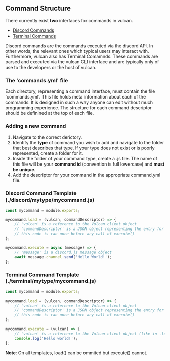 ## Command Structure

There currently exist **two** interfaces for commands in vulcan.

- [Discord Commands](./discord/)
- [Terminal Commands](./terminal/)

Discord commands are the commands executed via the discord API. In other words, the relevant ones which typical users may interact with. Furthermore, vulcan also has Terminal Comamnds. These commands are parsed and executed via the vulcan CLI interface and are typically only of use to the developers or the host of vulcan.

### The 'commands.yml' file

Each directory, representing a command interface, must contain the file 'commands.yml'. This file holds meta information about each of the commands. It is designed in such a way anyone can edit without much programming experience. The structure for each command descriptor should be definined at the top of each file.

### Adding a new command

  1. Navigate to the correct derictory.
  2. Identify the **type** of command you wish to add and navigate to the folder that best describes that type. If your type does not exist or is poorly represented, create a folder for it.
  3. Inside the folder of your command type, create a .js file. The name of this file will be your **command id** (convention is full lowercase) and **must be unique.**
  4. Add the descriptor for your command in the appropriate command.yml file.

### Discord Command Template (./discord/mytype/mycommand.js)

```js
const mycommand = module.exports;

mycommand.load = (vulcan, commandDescriptor) => {
    // 'vulcan' is a reference to the Vulcan client object
    // 'commandDescriptor' is a JSON object representing the entry for this command in commands.yaml
    // this code is ran once before any call of execute()
};

mycommand.execute = async (message) => {
    // 'message' is a discord.js message object
    await message.channel.send('Hello World!');
};
```

### Terminal Command Template (./terminal/mytype/mycommand.js)

```js
const mycommand = module.exports;

mycommand.load = (vulcan, commandDescriptor) => {
    // 'vulcan' is a reference to the Vulcan client object
    // 'commandDescriptor' is a JSON object representing the entry for this command in commands.yaml
    // this code is ran once before any call of execute()
};

mycommand.execute = (vulcan) => {
    // 'vulcan' is a reference to the Vulcan client object (like in .load())
    console.log('Hello world!');
};
```

**Note**: On all templates, load() can be ommited but execute() cannot.
